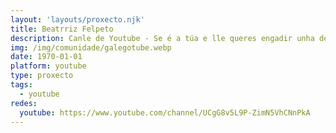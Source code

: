 ```yaml
---
layout: 'layouts/proxecto.njk'
title: Beatrriz Felpeto
description: Canle de Youtube - Se é a túa e lle queres engadir unha descripción e etiquetas, ponte en contacto con nós.
img: /img/comunidade/galegotube.webp
date: 1970-01-01
platform: youtube
type: proxecto
tags:
  - youtube
redes:
  youtube: https://www.youtube.com/channel/UCgG8v5L9P-ZimN5VhCNnPkA
---
```


